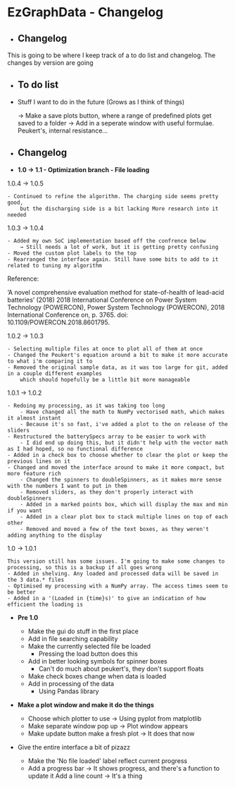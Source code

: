 # EzGraphData - Changelog
- Changelog
    -
This is going to be where I keep track of a to do list and changelog. The changes by version are going 

- To do list
    -
    
- Stuff I want to do in the future (Grows as I think of things)


    → Make a save plots button, where a range of predefined plots get saved to a folder
    → Add in a seperate window with useful formulae. Peukert's, internal resistance... 


- Changelog
    -

- **1.0 → 1.1 - Optimization branch -  File loading**

1.0.4 → 1.0.5
    
    - Continued to refine the algorithm. The charging side seems pretty good, 
        but the discharging side is a bit lacking More research into it needed

1.0.3 → 1.0.4

    - Added my own SoC implementation based off the confrence below
        → Still needs a lot of work, but it is getting pretty confusing
    - Moved the custom plot labels to the top
    - Rearranged the interface again. Still have some bits to add to it related to tuning my algorithm
    
Reference: 

‘A novel comprehensive evaluation method for state-of-health of lead-acid batteries’ (2018) 2018 International Conference on Power System Technology (POWERCON), Power System Technology (POWERCON), 2018 International Conference on, p. 3765. doi: 10.1109/POWERCON.2018.8601795.
    
1.0.2 → 1.0.3

    - Selecting multiple files at once to plot all of them at once
    - Changed the Peukert's equation around a bit to make it more accurate to what i'm comparing it to
    - Removed the original sample data, as it was too large for git, added in a couple different examples
        which should hopefully be a little bit more manageable

1.0.1 → 1.0.2

    - Redoing my processing, as it was taking too long
        - Have changed all the math to NumPy vectorised math, which makes it almost instant
        - Because it's so fast, i've added a plot to the on release of the sliders
    - Restructured the batterySpecs array to be easier to work with 
        - I did end up doing this, but it didn't help with the vector math as I had hoped, so no functional difference
    - Added in a check box to choose whether to clear the plot or keep the previous lines on it
    - Changed and moved the interface around to make it more compact, but more feature rich
        - Changed the spinners to doubleSpinners, as it makes more sense with the numbers I want to put in them
        - Removed sliders, as they don't properly interact with doubleSpinners
        - Added in a marked points box, which will display the max and min if you want
        - Added in a clear plot box to stack multiple lines on top of each other
        - Removed and moved a few of the text boxes, as they weren't adding anything to the display
    
1.0 → 1.0.1

    This version still has some issues. I'm going to make some changes to processing, so this is a backup if all goes wrong
    - Added in shelving. Any loaded and processed data will be saved in the 3 data.* files
    - Optimised my processing with a NumPy array. The access times seem to be better
    - Added in a '(Loaded in {time}s)' to give an indication of how efficient the loading is
    

- **Pre 1.0**
    - Make the gui do stuff in the first place
    - Add in file searching capability
    - Make the currently selected file be loaded 
        - Pressing the load button does this 
    - Add in better looking symbols for spinner boxes 
        - Can't do much about peukert's, they don't support floats
    - Make check boxes change when data is loaded
    - Add in processing of the data 
        - Using Pandas library
    
- **Make a plot window and make it do the things**
    - Choose which plotter to use → Using pyplot from matplotlib
    - Make separate window pop up → Plot window appears
    - Make update button make a fresh plot → It does that now
    
- Give the entire interface a bit of pizazz
    - Make the 'No file loaded' label reflect current progress
    - Add a progress bar → It shows progress, and there's a function to update it
        Add a line count → It's a thing
